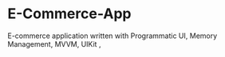 # E-Commerce-App
E-commerce application written with Programmatic UI, Memory Management, MVVM, UIKit
,

